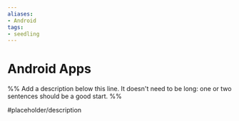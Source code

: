 ```yaml
---
aliases: 
- Android
tags:
- seedling
---
```


# Android Apps

%% Add a description below this line. It doesn't need to be long: one or two sentences should be a good start. %%

#placeholder/description 
